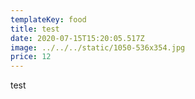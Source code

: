 ```yaml
---
templateKey: food
title: test
date: 2020-07-15T15:20:05.517Z
image: ../../../static/1050-536x354.jpg
price: 12
---
```

test